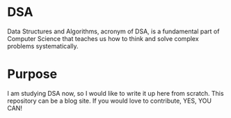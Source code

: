 # DSA
Data Structures and Algorithms, acronym of DSA, is a fundamental part of Computer Science that teaches us how to think and solve complex problems systematically. 

# Purpose
I am studying DSA now, so I would like to write it up here from scratch. This repository can be a blog site. If you would love to contribute, YES, YOU CAN!
